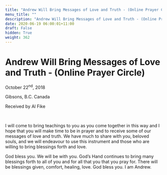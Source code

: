 ```yaml
---
title: "Andrew Will Bring Messages of Love and Truth - (Online Prayer Circle)"
menu_title: ""
description: "Andrew Will Bring Messages of Love and Truth - (Online Prayer Circle)"
date: 2020-06-19 06:00:01+11:00
draft: False
hidden: True
weight: 362
---
```

# Andrew Will Bring Messages of Love and Truth - (Online Prayer Circle)

October 22<sup>nd</sup>, 2018

Gibsons, B.C. Canada

Received by Al Fike

 

I will come to bring teachings to you as you come together in this way and I hope that you will make time to be in prayer and to receive some of our messages of love and truth. We have much to share with you, beloved souls, and we will endeavour to use this instrument and those who are willing to bring blessings forth and love. 

God bless you. We will be with you. God’s Hand continues to bring many blessings forth to all of you and for all that you that you pray for. There will be blessings given, comfort, healing, love. God bless you. I am Andrew. 